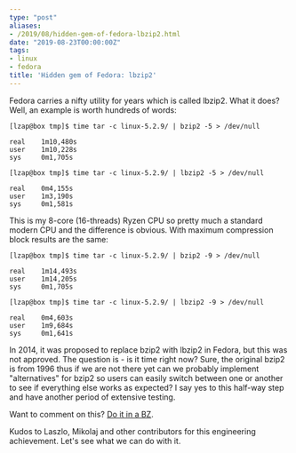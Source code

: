 ```yaml
---
type: "post"
aliases:
- /2019/08/hidden-gem-of-fedora-lbzip2.html
date: "2019-08-23T00:00:00Z"
tags:
- linux
- fedora
title: 'Hidden gem of Fedora: lbzip2'
---
```


Fedora carries a nifty utility for years which is called lbzip2. What it does?
Well, an example is worth hundreds of words:

    [lzap@box tmp]$ time tar -c linux-5.2.9/ | bzip2 -5 > /dev/null

    real    1m10,480s
    user    1m10,228s
    sys     0m1,705s

    [lzap@box tmp]$ time tar -c linux-5.2.9/ | lbzip2 -5 > /dev/null

    real    0m4,155s
    user    1m3,190s
    sys     0m1,581s

This is my 8-core (16-threads) Ryzen CPU so pretty much a standard modern CPU
and the difference is obvious. With maximum compression block results are the
same:

    [lzap@box tmp]$ time tar -c linux-5.2.9/ | bzip2 -9 > /dev/null

    real    1m14,493s
    user    1m14,205s
    sys     0m1,705s

    [lzap@box tmp]$ time tar -c linux-5.2.9/ | lbzip2 -9 > /dev/null

    real    0m4,603s
    user    1m9,684s
    sys     0m1,641s

In 2014, it was proposed to replace bzip2 with lbzip2 in Fedora, but this was
not approved. The question is - is it time right now? Sure, the original bzip2
is from 1996 thus if we are not there yet can we probably implement
"alternatives" for bzip2 so users can easily switch between one or another to
see if everything else works as expected? I say yes to this half-way step and
have another period of extensive testing.

Want to comment on this? [Do it in a BZ](https://bugzilla.redhat.com/show_bug.cgi?id=1744212).

Kudos to Laszlo, Mikolaj and other contributors for this engineering
achievement. Let's see what we can do with it.
